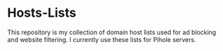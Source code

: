 # Hosts-Lists
This repository is my collection of domain host lists used for ad blocking and website filtering.  I currently use these lists for Pihole servers.
